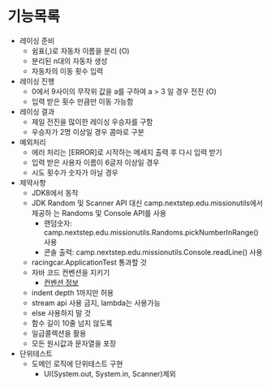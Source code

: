 # 기능목록

- 레이싱 준비
    - 쉼표(,)로 자동차 이름을 분리 (O)
    - 분리된 n대의 자동차 생성
    - 자동차의 이동 횟수 입력
- 레이싱 진행
    - 0에서 9사이의 무작위 값을 a를 구하여 a > 3 일 경우 전진 (O)
    - 입력 받은 횟수 만큼만 이동 가능함
- 레이싱 결과
    - 제일 전진을 많이한 레이싱 우승자를 구함
    - 우승자가 2명 이상일 경우 콤마로 구분
- 예외처리
    - 에러 처리는 [ERROR]로 시작하는 메세지 출력 후 다시 입력 받기
    - 입력 받은 사용자 이름이 6글자 이상일 경우
    - 시도 횟수가 숫자가 아닐 경우
- 제약사항
    - JDK8에서 동작
    - JDK Random 및 Scanner API 대신 camp.nextstep.edu.missionutils에서 제공하
      는 Randoms 및 Console API를 사용
        - 랜덤숫자: camp.nextstep.edu.missionutils.Randoms.pickNumberInRange() 사용
        - 콘솔 출력: camp.nextstep.edu.missionutils.Console.readLine() 사용
    - racingcar.ApplicationTest 통과할 것
    - 자바 코드 컨벤션을 지키기
        - [컨벤션 정보](https://github.com/woowacourse/woowacourse-docs/tree/master/styleguide/java])
    - indent depth 1까지만 허용
    - stream api 사용 금지, lambda는 사용가능
    - else 사용하지 말 것
    - 함수 길이 10줄 넘지 않도록
    - 일급콜렉션을 활용
    - 모든 원시값과 문자열을 포장
- 단위테스트
    - 도메인 로직에 단위테스트 구현
        - UI(System.out, System.in, Scanner)제외

